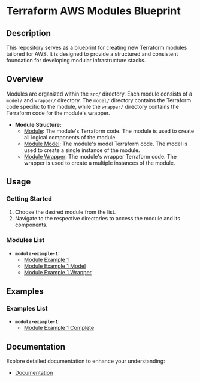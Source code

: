 # Terraform AWS Modules Blueprint

## Description

<!-- INFO: A brief description of the blueprint -->

This repository serves as a blueprint for creating new Terraform modules tailored for AWS. It is designed to provide a structured and consistent foundation for developing modular infrastructure stacks.

## Overview

<!-- INFO: A brief overview of the blueprint features -->

Modules are organized within the `src/` directory. Each module consists of a `model/` and `wrapper/` directory. The `model/` directory contains the Terraform code specific to the module, while the `wrapper/` directory contains the Terraform code for the module's wrapper.

- **Module Structure:**
  - [Module](src/module-example-1/): The module's Terraform code. The module is used to create all logical components of the module.
  - [Module Model](src/module-example-1/model): The module's model Terraform code. The model is used to create a single instance of the module.
  - [Module Wrapper](src/module-example-1/wrapper): The module's wrapper Terraform code. The wrapper is used to create a multiple instances of the module.

## Usage

<!-- INFO: The steps to use the blueprint successfully -->

### Getting Started

1. Choose the desired module from the list.
2. Navigate to the respective directories to access the module and its components.

### Modules List

<!-- INFO: A list of available modules -->

- **`module-example-1`:**
  - [Module Example 1](src/module-example-1/)
  - [Module Example 1 Model](src/module-example-1/model)
  - [Module Example 1 Wrapper](src/module-example-1/wrapper)

## Examples

### Examples List

<!-- INFO: A list of available examples -->

- **`module-example-1`:**
  - [Module Example 1 Complete](src/module-example-1/examples/complete/)

## Documentation

<!-- INFO: Additional information about the blueprint -->

Explore detailed documentation to enhance your understanding:

- [Documentation](https://www.tf-docs.cirrusgo.com/docs/)

